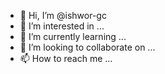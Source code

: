 - 👋 Hi, I’m @ishwor-gc
- 👀 I’m interested in ...
- 🌱 I’m currently learning ...
- 💞️ I’m looking to collaborate on ...
- 📫 How to reach me ...

<!---
ishwor-gc/ishwor-gc is a ✨ special ✨ repository because its `README.md` (this file) appears on your GitHub profile.
You can click the Preview link to take a look at your changes.
--->
